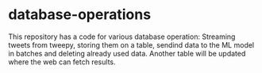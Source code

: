 # database-operations
This repository has a code for various database operation: Streaming tweets from tweepy, storing them on a table, sendind data
to the ML model in batches and deleting already used data.
Another table will be updated where the web can fetch results.
